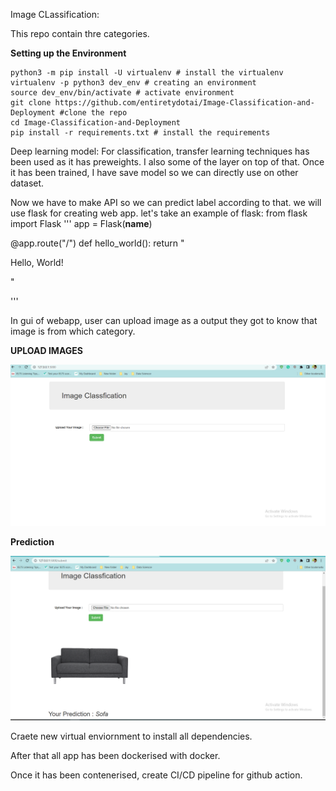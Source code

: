 Image CLassification:

This repo contain thre categories. 

<B> Setting up the Environment</B>
```
python3 -m pip install -U virtualenv # install the virtualenv
virtualenv -p python3 dev_env # creating an environment
source dev_env/bin/activate # activate environment
git clone https://github.com/entiretydotai/Image-Classification-and-Deployment #clone the repo
cd Image-Classification-and-Deployment
pip install -r requirements.txt # install the requirements
```

Deep learning model: For classification, transfer learning techniques has been used as it has preweights. I also some of the layer on top of that. 
Once it has been trained, I have save model so we can directly use on other dataset. 

Now we have to make API so we can predict label according to that. we will use flask for creating web app. 
let's take an example of flask:
from flask import Flask
'''
app = Flask(__name__)

@app.route("/")
def hello_world():
    return "<p>Hello, World!</p>"

'''

In gui of webapp, user can upload image as a output they got to know that image is from which category. 

<B> UPLOAD IMAGES</B>

![upload image](https://github.com/Milanbhadja/classification/blob/main/static/upload_image.png)

<b> Prediction</b>

![predicted result](https://github.com/Milanbhadja/classification/blob/main/static/prediction%20image.png)

Craete new virtual enviornment to install all dependencies. 

After that all app has been dockerised with docker. 

Once it has been contenerised, create CI/CD pipeline for github action.




